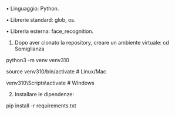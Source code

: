 • Linguaggio: Python.

• Librerie standard: glob, os.

• Libreria esterna: face_recognition.


1. Dopo aver clonato la repository, creare un ambiente virtuale:
cd Somiglianza

  python3 -m venv venv310

  source venv310/bin/activate  # Linux/Mac

  venv310\Scripts\activate     # Windows

2. Installare le dipendenze:

  pip install -r requirements.txt
